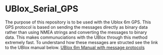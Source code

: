 # UBlox_Serial_GPS
The purpose of this repository is to be used with the Ublox 6m GPS. This GPS protocol is based on sending the messages directly as binary data rather than using NMEA strings and converting the messages to binary data. This makes communuciations with the UBlox through this method extremely fast. To understand how these messages are structed see the link to the UBlox manual below.
[UBlox 6m Manual with message protocols](https://www.u-blox.com/sites/default/files/products/documents/u-blox6_ReceiverDescrProtSpec_%28GPS.G6-SW-10018%29_Public.pdf)

